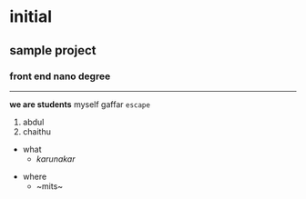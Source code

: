 # initial
## sample project
### front end nano degree
---------------------------
**we are students** 
myself gaffar
`escape`
1. abdul
2. chaithu
  - what
    + _karunakar_
  + where
    - ~mits~
